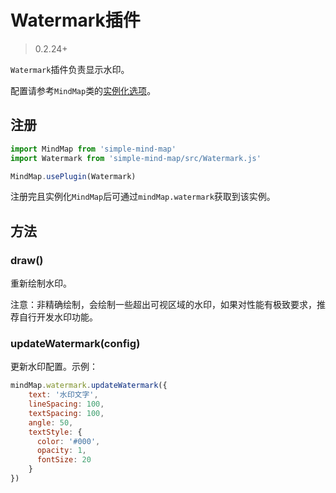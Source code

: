 # Watermark插件

> 0.2.24+

`Watermark`插件负责显示水印。

配置请参考`MindMap`类的[实例化选项](/mind-map/#/doc/zh/constructor)。

## 注册

```js
import MindMap from 'simple-mind-map'
import Watermark from 'simple-mind-map/src/Watermark.js'

MindMap.usePlugin(Watermark)
```

注册完且实例化`MindMap`后可通过`mindMap.watermark`获取到该实例。

## 方法

### draw()

重新绘制水印。

注意：非精确绘制，会绘制一些超出可视区域的水印，如果对性能有极致要求，推荐自行开发水印功能。

### updateWatermark(config)

更新水印配置。示例：

```js
mindMap.watermark.updateWatermark({
    text: '水印文字',
    lineSpacing: 100,
    textSpacing: 100,
    angle: 50,
    textStyle: {
      color: '#000',
      opacity: 1,
      fontSize: 20
    }
})
```